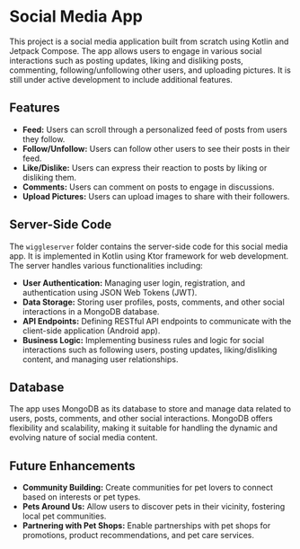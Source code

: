 # Social Media App

This project is a social media application built from scratch using Kotlin and Jetpack Compose. The app allows users to engage in various social interactions such as posting updates, liking and disliking posts, commenting, following/unfollowing other users, and uploading pictures. It is still under active development to include additional features.

## Features

- **Feed:** Users can scroll through a personalized feed of posts from users they follow.
- **Follow/Unfollow:** Users can follow other users to see their posts in their feed.
- **Like/Dislike:** Users can express their reaction to posts by liking or disliking them.
- **Comments:** Users can comment on posts to engage in discussions.
- **Upload Pictures:** Users can upload images to share with their followers.

## Server-Side Code

The `wiggleserver` folder contains the server-side code for this social media app. It is implemented in Kotlin using Ktor framework for web development. The server handles various functionalities including:

- **User Authentication:** Managing user login, registration, and authentication using JSON Web Tokens (JWT).
- **Data Storage:** Storing user profiles, posts, comments, and other social interactions in a MongoDB database.
- **API Endpoints:** Defining RESTful API endpoints to communicate with the client-side application (Android app).
- **Business Logic:** Implementing business rules and logic for social interactions such as following users, posting updates, liking/disliking content, and managing user relationships.

## Database

The app uses MongoDB as its database to store and manage data related to users, posts, comments, and other social interactions. MongoDB offers flexibility and scalability, making it suitable for handling the dynamic and evolving nature of social media content.

## Future Enhancements

- **Community Building:** Create communities for pet lovers to connect based on interests or pet types.
- **Pets Around Us:** Allow users to discover pets in their vicinity, fostering local pet communities.
- **Partnering with Pet Shops:** Enable partnerships with pet shops for promotions, product recommendations, and pet care services.
